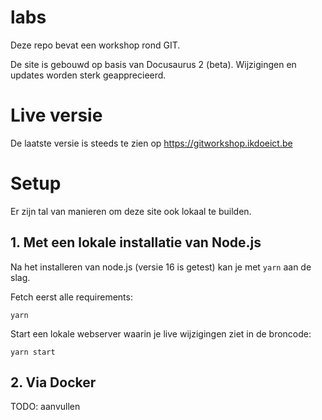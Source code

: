 # labs

Deze repo bevat een workshop rond GIT.

De site is gebouwd op basis van Docusaurus 2 (beta). 
Wijzigingen en updates worden sterk geapprecieerd.

# Live versie

De laatste versie is steeds te zien op https://gitworkshop.ikdoeict.be

# Setup

Er zijn tal van manieren om deze site ook lokaal te builden.

## 1. Met een lokale installatie van Node.js
Na het installeren van node.js (versie 16 is getest) kan je met `yarn` aan de slag.

Fetch eerst alle requirements:
```
yarn
```

Start een lokale webserver waarin je live wijzigingen ziet in de broncode:
```
yarn start
```

## 2. Via Docker

TODO: aanvullen